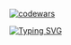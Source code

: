 
[![codewars](https://www.codewars.com/users/mmiksaa/badges/large)](https://www.codewars.com/users/mmiksaa/badges/large) 

[![Typing SVG](https://readme-typing-svg.herokuapp.com?color=?FF073?height=?1000&lines=16+Years+Old+Frontend)](https://git.io/typing-svg)
